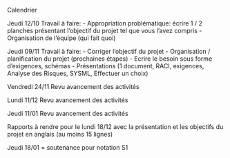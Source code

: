 
Calendrier

Jeudi 12/10
    Travail à faire: 
        - Appropriation problématique: écrire 1 / 2 planches présentant l’objectif du projet tel que vous l’avez compris
        - Organisation de l’équipe (qui fait quoi)


Jeudi 09/11
    Travail à faire:
        - Corriger l’objectif du projet
        - Organisation / planification du projet (prochaines étapes)
        - Ecrire le besoin sous forme d’exigences, schémas
        - Présentations (1 document, RACI, exigences, Analyse des Risques, SYSML, Effectuer un choix)


Vendredi 24/11
    Revu avancement des activités


Lundi 11/12
    Revu avancement des activités


Jeudi 11/01
    Revu avancement des activités

Rapports à rendre pour le lundi 18/12 avec la présentation et les objectifs du projet en anglais (au moins 15 lignes)


Jeudi 18/01 = soutenance pour notation S1
